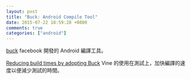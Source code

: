 ```yaml
---
layout: post
title: "Buck: Android Compile Tool"
date: 2015-07-22 18:59:28 +0800
comments: true
categories: ["android"]
---
```


<!-- more -->

[buck] facebook 開發的 Android 編譯工具。


[Reducing build times by adopting Buck] Vine 的使用在測試上，加快編譯的速度以便減少測試的時間。

[buck]:https://buckbuild.com/
[Reducing build times by adopting Buck]:http://engineering.vine.co/post/117873038742/reducing-build-times-by-adopting-buck